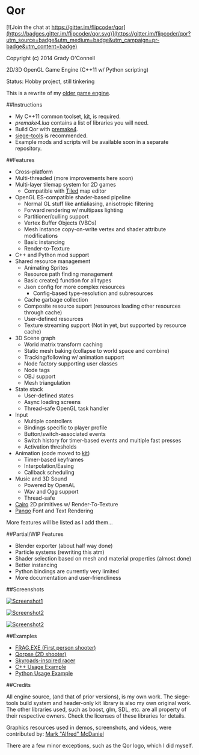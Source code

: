 Qor
===

[![Join the chat at https://gitter.im/flipcoder/qor](https://badges.gitter.im/flipcoder/qor.svg)](https://gitter.im/flipcoder/qor?utm_source=badge&utm_medium=badge&utm_campaign=pr-badge&utm_content=badge)

Copyright (c) 2014 Grady O'Connell

2D/3D OpenGL Game Engine (C++11 w/ Python scripting)
    
Status: Hobby project, still tinkering

This is a rewrite of my [older game engine](https://github.com/flipcoder/qor-old).

##Instructions

- My C++11 common toolset, [kit](http://github.com/flipcoder/kit), is required.
- *premake4.lua* contains a list of libraries you will need.
- Build Qor with [premake4](http://industriousone.com/premake/download).
- [siege-tools](https://github.com/flipcoder/siege-tools) is recommended.
- Example mods and scripts will be available soon in a separate repository.

##Features

- Cross-platform
- Multi-threaded (more improvements here soon)
- Multi-layer tilemap system for 2D games
    - Compatible with [Tiled](http://mapeditor.org) map editor
- OpenGL ES-compatible shader-based pipeline
    - Normal GL stuff like antialiasing, anisotropic filtering
    - Forward rendering w/ multipass lighting
    - Partitioner/culling support
    - Vertex Buffer Objects (VBOs)
    - Mesh instance copy-on-write vertex and shader attribute modifications
    - Basic instancing
    - Render-to-Texture
- C++ and Python mod support
- Shared resource management
    - Animating Sprites
    - Resource path finding management
    - Basic create() function for all types
    - Json config for more complex resources
        - Config-based type-resolution and subresources
    - Cache garbage collection
    - Composite resource suport (resources loading other resources through cache)
    - User-defined resources
    - Texture streaming support (Not in yet, but supported by resource cache)
- 3D Scene graph
    - World matrix transform caching
    - Static mesh baking (collapse to world space and combine)
    - Tracking/following w/ animation support
    - Node factory supporting user classes
    - Node tags
    - OBJ support
    - Mesh triangulation
- State stack
    - User-defined states
    - Async loading screens
    - Thread-safe OpenGL task handler
- Input
    - Multiple controllers
    - Bindings specific to player profile
    - Button/switch-associated events
    - Switch history for timer-based events and multiple fast presses
    - Activation thresholds
- Animation (code moved to [kit](https://github.com/flipcoder/kit))
    - Timer-based keyframes
    - Interpolation/Easing
    - Callback scheduling
- Music and 3D Sound
    - Powered by OpenAL
    - Wav and Ogg support
    - Thread-safe
- [Cairo](http://cairographics.org) 2D primitives w/ Render-To-Texture
- [Pango](http://pango.org) Font and Text Rendering

More features will be listed as I add them...

##Partial/WIP Features 
- Blender exporter (about half way done)
- Particle systems (rewriting this atm)
- Shader selection based on mesh and material properties (almost done)
- Better instancing
- Python bindings are currently very limited
- More documentation and user-friendliness

##Screenshots

[![Screenshot1](http://i.imgur.com/zQxsEfgl.jpg)](http://i.imgur.com/zQxsEfg.jpg)

[![Screenshot2](http://i.imgur.com/XNxLRtKl.jpg)](http://i.imgur.com/XNxLRtK.jpg)

[![Screenshot2](http://i.imgur.com/VPH9ZpCl.png)](http://i.imgur.com/VPH9ZpC.jpg)


##Examples

- [FRAG.EXE (First person shooter)](https://github.com/flipcoder/FRAG.EXE)
- [Qorpse (2D shooter)](https://github.com/flipcoder/qorpse)
- [Skyroads-inspired racer](https://github.com/flipcoder/bouncingship)
- [C++ Usage Example](https://github.com/flipcoder/qor/blob/master/src/DemoState.cpp)
- [Python Usage Example](https://github.com/flipcoder/qor/blob/master/bin/mods/scriptdemo/__init__.py)


##Credits

All engine source, (and that of prior versions), is my own work.
The siege-tools build system and header-only kit library is also my own original work.
The other libraries used, such as boost, glm, SDL, etc. are all property of their respective owners.
Check the licenses of these libraries for details.

Graphics resources used in demos, screenshots, and videos, were contributed by:
[Mark "Alfred" McDaniel](http://github.com/alfredanonymous)

There are a few minor exceptions, such as the Qor logo, which I did myself.

